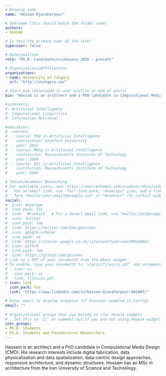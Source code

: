 ```yaml
---
# Display name
name: "Hessam Djavaherpour"

# Username (this should match the folder name)
authors:
- hessam

# Is this the primary user of the site?
superuser: false

# Role/position
role: "Ph.D. Candidate\n\nJanuary 2016 - present"

# Organizations/Affiliations
organizations:
- name: University of Calgary
  url: "http://ucalgary.ca/"

# Short bio (displayed in user profile at end of posts)
bio: "Hessam is an architect and a PhD candidate in Computational Media Design (CMD). His research interests include digital fabrication, data physicalization and data spatialization, data-centric design approaches, responsive architecture, and dynamic structures. Hessam has an MSc in architecture from the Iran University of Science and Technology."

#interests:
#- Artificial Intelligence
#- Computational Linguistics
#- Information Retrieval

#education:
#  courses:
#  - course: PhD in Artificial Intelligence
#    institution: Stanford University
#    year: 2012
#  - course: MEng in Artificial Intelligence
#    institution: Massachusetts Institute of Technology
#    year: 2009
#  - course: BSc in Artificial Intelligence
#    institution: Massachusetts Institute of Technology
#    year: 2008

# Social/Academic Networking
# For available icons, see: https://sourcethemes.com/academic/docs/widgets/#icons
#   For an email link, use "fas" icon pack, "envelope" icon, and a link in the
#   form "mailto:your-email@example.com" or "#contact" for contact widget.
social:
#- icon: envelope
#  icon_pack: fas
#  link: '#contact'  # For a direct email link, use "mailto:test@example.org".
#- icon: twitter
#  icon_pack: fab
#  link: https://twitter.com/GeorgeCushen
#- icon: google-scholar
#  icon_pack: ai
#  link: https://scholar.google.co.uk/citations?user=sIwtMXoAAAAJ
#- icon: github
#  icon_pack: fab
#  link: https://github.com/gcushen
# Link to a PDF of your resume/CV from the About widget.
# To enable, copy your resume/CV to `static/files/cv.pdf` and uncomment the lines below.  
# - icon: cv
#   icon_pack: ai
#   link: files/cv.pdf
- icon: link
  icon_pack: fas
  link: "https://www.linkedin.com/in/hessam-djavaherpour-081987/"

# Enter email to display Gravatar (if Gravatar enabled in Config)
email: ""
  
# Organizational groups that you belong to (for People widget)
#   Set this to `[]` or comment out if you are not using People widget.  
user_groups:
- Ph.D. Students
- Ph.D. Students and Postdoctoral Researchers
---
```


Hessam is an architect and a PhD candidate in Computational Media Design (CMD). His research interests include digital fabrication, data physicalization and data spatialization, data-centric design approaches, responsive architecture, and dynamic structures. Hessam has an MSc in architecture from the Iran University of Science and Technology.

